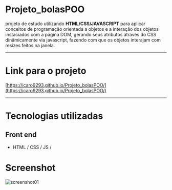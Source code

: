 # Projeto_bolasPOO
projeto de estudo utilizando **HTML/CSS/JAVASCRIPT** para aplicar conceitos de programação orientada a objetos e a interação dos objetos instaciados com a página DOM, gerando seus atributos através do CSS dinâmicamente via javascript, fazendo com que os objetos interajam com resizes feitos na janela.

---

# Link para o projeto

[https://icaro9293.github.io/Projeto_bolasPOO/](https://icaro9293.github.io/Projeto_bolasPOO/)

---

# Tecnologias utilizadas
## Front end
- HTML / CSS / JS /

# Screenshot
![screenshot01](https://github.com/icaro9293/Projeto_bolasPOO/assets/125396165/964ed051-dee8-4d63-af48-4076c5f91386)
